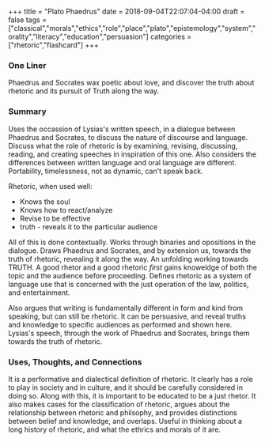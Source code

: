 +++
title = "Plato Phaedrus"
date = 2018-09-04T22:07:04-04:00
draft = false
tags = ["classical","morals","ethics","role","place","plato","epistemology","system","orality","literacy","education","persuasion"]
categories = ["rhetoric","flashcard"]
+++
### One Liner
Phaedrus and Socrates wax poetic about love, and discover the truth about rhetoric and its pursuit of Truth along the way.

### Summary
Uses the occassion of Lysias's written speech, in a dialogue between Phaedrus and Socrates, to discuss the nature of discourse and language. Discuss what the role of rhetoric is by examining, revising, discussing, reading, and creating speeches in inspiration of this one. Also considers the differences between written language and oral language are different. Portability, timelessness, not as dynamic, can't speak back.

Rhetoric, when used well:
- Knows the soul
- Knows how to react/analyze
- Revise to be effective
- truth - reveals it to the particular audience

All of this is done contextually. Works through binaries and opositions in the dialogue. Draws Phaedrus and Socrates, and by extension us, towards the truth of rhetoric, revealing it along the way. An unfolding working towards TRUTH. A good rhetor and a good rhetoric *first* gains knoweldge of both the topic and the audience before proceeding. Defines rhetoric as a system of language use that is concerned with the just operation of the law, politics, and entertainment.

Also argues that writing is fundamentally different in form and kind from speaking, but can still be rhetoric. It can be persuasive, and reveal truths and knowledge to specific audiences as performed and shown here. Lysias's speech, through the work of Phaedrus and Socrates, brings them towards the truth of rhetoric.

### Uses, Thoughts, and Connections
It is a performative and dialectical definition of rhetoric. It clearly has a role to play in society and in culture, and it should be carefully considered in doing so. Along with this, it is important to be educated to be a just rhetor. It also makes cases for the classification of rhetoric, argues about the relationship between rhetoric and philsophy, and provides distinctions between belief and knowledge, and overlaps. Useful in thinking about a long history of rhetoric, and what the ethrics and morals of it are.
